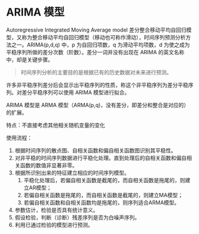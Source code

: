 # ARIMA 模型

Autoregressive Integrated Moving Average model 差分整合移动平均自回归模型，又称为整合移动平均自回归模型（移动也可称作滑动），时间序列预测分析方法之一。ARIMA(p,d,q) 中，p 为自回归项数，q 为滑动平均项数，d 为使之成为平稳序列所做的差分次数（阶数）。差分一词并没有出现在 ARIMA 的英文名称中，却是关键步骤。

> 时间序列分析的主要目的是根据已有的历史数据对未来进行预测。

许多非平稳序列差分后会显示出平稳序列的性质，称这个非平稳序列为差分平稳序列。对差分平稳序列可以使用 ARIMA 模型进行拟合。

ARIMA 模型是 ARMA 模型（ARMA(p,q)，没有差分，即差分和整合是对应的）的扩展。

特点：不直接考虑其他相关随机变量的变化

使用流程：

1. 根据时间序列的散点图、自相关函数和偏自相关函数图识别其平稳性。
2. 对非平稳的时间序列数据进行平稳化处理。直到处理后的自相关函数和偏自相关函数的数值非显著非零。
3. 根据所识别出来的特征建立相应的时间序列模型。
   1. 平稳化处理后，若偏自相关函数是截尾的，而自相关函数是拖尾的，则建立AR模型；
   2. 若偏自相关函数是拖尾的，而自相关函数是截尾的，则建立MA模型；
   3. 若偏自相关函数和自相关函数均是拖尾的，则序列适合ARMA模型。
4. 参数估计，检验是否具有统计意义。
5. 假设检验，判断（诊断）残差序列是否为白噪声序列。
6. 利用已通过检验的模型进行预测。